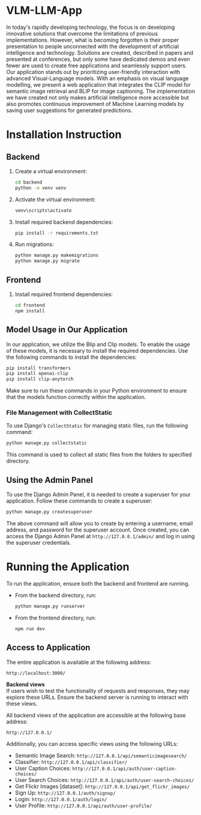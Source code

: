 # VLM-LLM-App

In today's rapidly developing technology, the focus is on developing innovative solutions that overcome the limitations of previous implementations. However, what is becoming forgotten is their proper presentation to people unconnected with the development of artificial intelligence and technology. Solutions are created, described in papers and presented at conferences, but only some have dedicated demos and even fewer are used to create free applications and seamlessly support users. Our application stands out by prioritizing user-friendly interaction with advanced Visual-Language models. With an emphasis on visual language modelling, we present a web application that integrates the CLIP model for semantic image retrieval and BLIP for image captioning. The implementation we have created not only makes artificial intelligence more accessible but also promotes continuous improvement of Machine Learning models by saving user suggestions for generated predictions. 


# Installation Instruction

## Backend
1. Create a virtual environment:
    ```bash
    cd backend
    python -m venv venv
    ```

2. Activate the virtual environment:
    ```bash
    venv\scripts\activate
    ```

3. Install required backend dependencies:
    ```bash
    pip install -r requirements.txt
    ```

4. Run migrations:
    ```bash
    python manage.py makemigrations
    python manage.py migrate
    ```

## Frontend
1. Install required frontend dependencies:
    ```bash
    cd frontend
    npm install
    ```

## Model Usage in Our Application
In our application, we utilize the Blip and Clip models. To enable the usage of these models, it is necessary to install the required dependencies. Use the following commands to install the dependencies:
```bash
pip install transformers
pip install openai-clip
pip install clip-anytorch
```
Make sure to run these commands in your Python environment to ensure that the models function correctly within the application.

### File Management with CollectStatic
To use Django's `CollectStatic` for managing static files, run the following command:
```bash
python manage.py collectstatic
```
This command is used to collect all static files from the folders to specified directory.

## Using the Admin Panel
To use the Django Admin Panel, it is needed to create a superuser for your application. Follow these commands to create a superuser:
```bash
python manage.py createsuperuser
```
The above command will allow you to create by entering a username, email address, and password for the superuser account. Once created, you can access the Django Admin Panel at `http://127.0.0.1/admin/` and log in using the superuser credentials.

# Running the Application
To run the application, ensure both the backend and frontend are running.

- From the backend directory, run:
    ```bash
    python manage.py runserver
    ```

- From the frontend directory, run:
    ```bash
    npm run dev
    ```

## Access to Application
The entire application is available at the following address:
```plaintext
http://localhost:3000/
```

**Backend views**  
If users wish to test the functionality of requests and responses, they may explore these URLs. Ensure the backend server is running to interact with these views.

All backend views of the application are accessible at the following base address:
```plaintext
http://127.0.0.1/
```

Additionally, you can access specific views using the following URLs:

- Semantic Image Search: `http://127.0.0.1/api/semanticimagesearch/`
- Classifier: `http://127.0.0.1/api/classifier/`
- User Caption Choices: `http://127.0.0.1/api/auth/user-caption-choices/`
- User Search Choices: `http://127.0.0.1/api/auth/user-search-choices/`
- Get Flickr Images [dataset]: `http://127.0.0.1/api/get_flickr_images/`
- Sign Up: `http://127.0.0.1/auth/signup/`
- Login: `http://127.0.0.1/auth/login/`
- User Profile: `http://127.0.0.1/api/auth/user-profile/`
